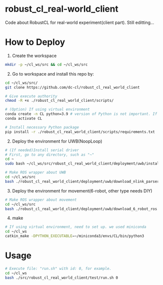 # robust_cl_real-world_client
Code about RobustCL for real-world experiment(client part). Still editting...

# How to Deploy
1. Create the workspace
```bash
mkdir -p ~/cl_ws/src && cd ~/cl_ws/src
```
2. Go to workspace and install this repo by:
```bash
cd ~/cl_ws/src/
git clone https://github.com/dc-cl/robust_cl_real_world_client

# Give execute authority
chmod -R +x ./robust_cl_real_world_client/scripts/

# (Option) If using virtual environment
conda create -n CL python=3.9 # version of Python is not important. If there are conflicts while installing dependencies, just change the version
conda activate CL

# Install necessary Python package
pip install -r ./robust_cl_real_world_client/scripts/requirements.txt
```

2. Deploy the environment for UWB(NoopLoop)
```bash
# (If needed)Install serial driver
# First, go to any directory, such as "~"
cd ~
sudo bash ~/cl_ws/src/robust_cl_real_world_client/deployment/uwb/install_serial_driver.sh

# Make ROS wrapper about UWB
cd ~/cl_ws/src
bash ./robust_cl_real_world_client/deployment/uwb/download_nlink_parser_ros.sh
```

3. Deploy the environment for movement(6-robot, other type needs DIY)
```bash
# Make ROS wrapper about movement
cd ~/cl_ws/src
bash ./robust_cl_real_world_client/deployment/uwb/download_6_robot_ros.sh
```

4. make
```bash
# If using virtual environment, need to set up. we used miniconda 
cd ~/cl_ws
catkin_make -DPYTHON_EXECUTABLE=~/miniconda3/envs/CL/bin/python3
```

# Usage
```bash
# Execute file: "run.sh" with id: 0, for example.
cd ~/cl_ws
bash ./src/robust_cl_real_world_client/test/run.sh 0
```
